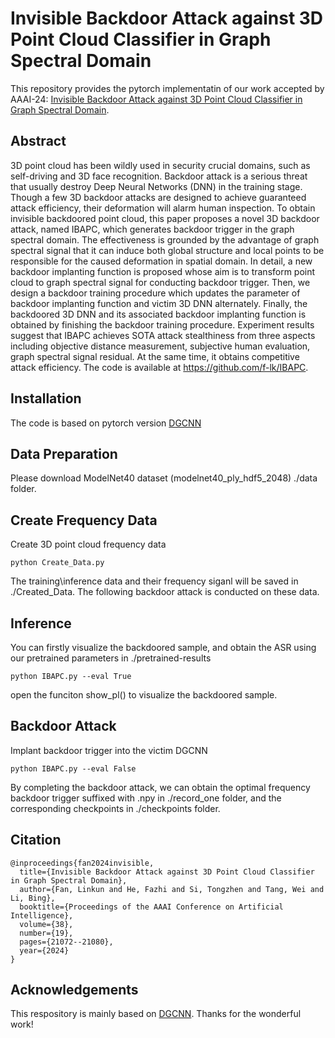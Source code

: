 # Invisible Backdoor Attack against 3D Point Cloud Classifier in Graph Spectral Domain
This repository provides the pytorch implementatin of our work accepted by AAAI-24: [Invisible Backdoor Attack against 3D Point Cloud Classifier in Graph Spectral Domain](https://ojs.aaai.org/index.php/AAAI/article/view/30099).

## Abstract

3D point cloud has been wildly used in security crucial domains, such as self-driving and 3D face recognition. Backdoor attack is a serious threat that usually destroy Deep Neural Networks (DNN) in the training stage. Though a few 3D backdoor attacks are designed to achieve guaranteed attack efficiency, their deformation will alarm human inspection. To obtain invisible backdoored point cloud, this paper proposes a novel 3D backdoor attack, named IBAPC, which generates backdoor trigger in the graph spectral domain. The effectiveness is grounded by the advantage of graph spectral signal that it can induce both global structure and local points to be responsible for the caused deformation in spatial domain. In detail, a new backdoor implanting function is proposed whose aim is to transform point cloud to graph spectral signal for conducting backdoor trigger. Then, we design a backdoor training procedure which updates the parameter of backdoor implanting function and victim 3D DNN alternately. Finally, the backdoored 3D DNN and its associated backdoor implanting function is obtained by finishing the backdoor training procedure. Experiment results suggest that IBAPC achieves SOTA attack stealthiness from three aspects including objective distance measurement, subjective human evaluation, graph spectral signal residual. At the same time, it obtains competitive attack efficiency. The code is available at https://github.com/f-lk/IBAPC.



## Installation

The code is based on pytorch version [DGCNN](https://github.com/WangYueFt/dgcnn/tree/master/pytorch)


## Data Preparation

Please download ModelNet40 dataset (modelnet40_ply_hdf5_2048) ./data folder.

## Create Frequency Data

Create 3D point cloud frequency data

```shell
python Create_Data.py
```
The training\inference data and their frequency siganl will be saved in ./Created_Data. 
The following backdoor attack is conducted on these data. 

## Inference

You can firstly visualize the backdoored sample, and obtain the ASR using our pretrained parameters in ./pretrained-results
```shell
python IBAPC.py --eval True
```
open the funciton show_pl() to visualize the backdoored sample.
## Backdoor Attack

Implant backdoor trigger into the victim DGCNN

```shell
python IBAPC.py --eval False
```

By completing the backdoor attack, we can obtain the optimal frequency backdoor trigger suffixed with .npy in ./record_one folder, and the corresponding checkpoints in ./checkpoints folder.

## Citation

```
@inproceedings{fan2024invisible,
  title={Invisible Backdoor Attack against 3D Point Cloud Classifier in Graph Spectral Domain},
  author={Fan, Linkun and He, Fazhi and Si, Tongzhen and Tang, Wei and Li, Bing},
  booktitle={Proceedings of the AAAI Conference on Artificial Intelligence},
  volume={38},
  number={19},
  pages={21072--21080},
  year={2024}
}
```

## Acknowledgements

This respository is mainly based on [DGCNN](https://github.com/WangYueFt/dgcnn/tree/master/pytorch). Thanks for the wonderful work!
